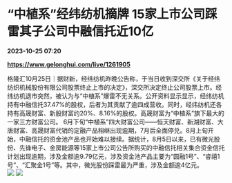 # “中植系”经纬纺机摘牌 15家上市公司踩雷其子公司中融信托近10亿

**2023-10-25 07:20**

**https://www.gelonghui.com/live/1261905**

格隆汇10月25日｜据财新，经纬纺机昨晚公告称，于当日收到深交所《关于经纬纺织机械股份有限公司股票终止上市的决定》，深交所决定终止公司股票上市。经纬纺机退市突然，被认为与“中植系”爆雷不无关系。公开资料显示显示，经纬纺机持有中融信托37.47%的股权，后者为其贡献了逾四成营收。同时，经纬纺机还各持有高晟财富、新股财富约20%、8.16%的股权。高晟财富为“中植系”旗下最大的一家三方财富公司。 6月下旬“中植系”四大财富公司——恒天财富、新湖财富、大唐财富、高晟财富代销的定融产品相继出现逾期，7月后全面停兑。8月上旬开始，中融信托的资金池产品也开始难以接续。据统计，8月5日以来，已有微光股份、先锋电子、金房能源等15家上市公司公告所购买的中融信托相关集合资金信托计划出现逾期，涉及金额逾9.79亿元，涉及资金池产品主要为“圆融1号”、“睿禧1号”、“汇聚金1号”等。其中，微光股份踩雷最为严重，涉及金额逾4亿元。  
![](https://img5.gelonghui.com/live/1b6e7-31724114-3cbf-4bbb-b749-5cfb0913d6ef.png) ![](https://img5.gelonghui.com/live/03aaa-4c76e2df-9754-4bd9-a8e5-c795e84b12d8.png)